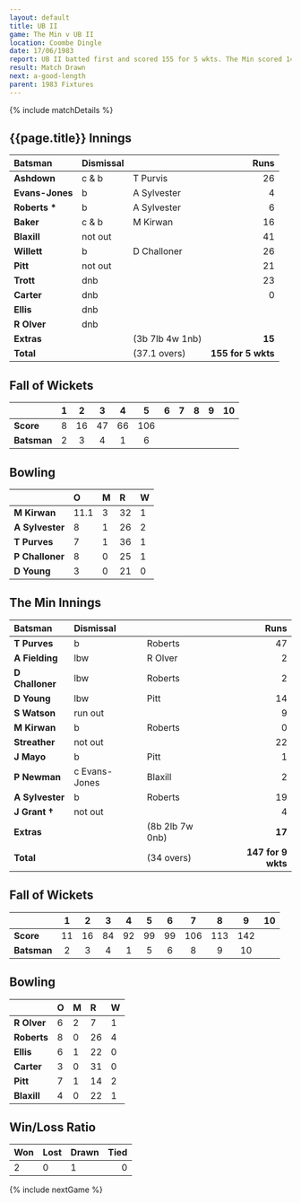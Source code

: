 ```yaml
---
layout: default
title: UB II
game: The Min v UB II
location: Coombe Dingle
date: 17/06/1983
report: UB II batted first and scored 155 for 5 wkts. The Min scored 147 for 9 wkts before time ran out
result: Match Drawn
next: a-good-length
parent: 1983 Fixtures
---
```


{% include matchDetails %}

## {{page.title}} Innings

| Batsman | Dismissal |  | Runs |
|:---|:---|---|---:|
| **Ashdown** | c & b | T Purvis | 26 | 
| **Evans-Jones** | b | A Sylvester | 4 | 
| **Roberts &#42;** | b | A Sylvester | 6 | 
| **Baker** | c & b | M Kirwan | 16 | 
| **Blaxill** | not out | | 41 | 
| **Willett** | b | D Challoner | 26 | 
| **Pitt** | not out | | 21 | 
| **Trott** | dnb | | 23 | 
| **Carter** | dnb | | 0 | 
| **Ellis** | dnb | | | 
| **R Olver** | dnb | | | 
| **Extras** | | (3b 7lb 4w 1nb) | **15** | 
| **Total** | | (37.1 overs) | **155 for 5 wkts** | 

## Fall of Wickets

| | 1 | 2 | 3 | 4 | 5 | 6 | 7 | 8 | 9 | 10 |
|---|:---:|:---:|:---:|:---:|:---:|:---:|:---:|:---:|:---:|:---:|
| **Score** | 8 | 16 | 47 | 66 | 106 | | | | | | 
| **Batsman** | 2 | 3 | 4 | 1 | 6 | | | | | | 

## Bowling

| | O | M | R | W |
|---|:---|:---|:---|:---|
| **M Kirwan** | 11.1 | 3 | 32 | 1 | 
| **A Sylvester** | 8 | 1 | 26 | 2 | 
| **T Purves** | 7 | 1 | 36 | 1 | 
| **P Challoner** | 8 | 0 | 25 | 1 | 
| **D Young** | 3 | 0 | 21 | 0 | 

## The Min Innings

| Batsman | Dismissal |  | Runs |
|:---|:---|---|---:|
| **T Purves** | b | Roberts | 47 | 
| **A Fielding** | lbw | R Olver | 2 | 
| **D Challoner** | lbw | Roberts | 2 | 
| **D Young** | lbw | Pitt | 14 | 
| **S Watson** | run out | | 9 | 
| **M Kirwan** | b | Roberts | 0| 
| **Streather** | not out | | 22 | 
| **J Mayo** | b | Pitt | 1 | 
| **P Newman** | c Evans-Jones | Blaxill | 2 | 
| **A Sylvester** | b | Roberts | 19 | 
| **J Grant &#8224;** | not out | | 4 | 
| **Extras** | | (8b 2lb 7w 0nb) | **17** | 
| **Total** | | (34 overs) | **147 for 9 wkts** | 

## Fall of Wickets

| | 1 | 2 | 3 | 4 | 5 | 6 | 7 | 8 | 9 | 10 |
|---|:---:|:---:|:---:|:---:|:---:|:---:|:---:|:---:|:---:|:---:|
| **Score** | 11 | 16 | 84 | 92 | 99 | 99 | 106 | 113 | 142 | |
| **Batsman** | 2 | 3 | 4 | 1 | 5 | 6 | 8 | 9 | 10 | | 

## Bowling

| | O | M | R | W |
|---|:---|:---|:---|:---|
| **R Olver** | 6 | 2 | 7 | 1 | 
| **Roberts** | 8 | 0 | 26 | 4 | 
| **Ellis** | 6 | 1 | 22 | 0 | 
| **Carter** | 3 | 0 | 31 | 0 | 
| **Pitt** | 7 | 1 | 14 | 2 | 
| **Blaxill** | 4 | 0 | 22 | 1 | 

## Win/Loss Ratio

| Won | Lost | Drawn | Tied |
|:---|:---|:---|---:|
| 2 | 0 | 1 | 0 |

{% include nextGame %}